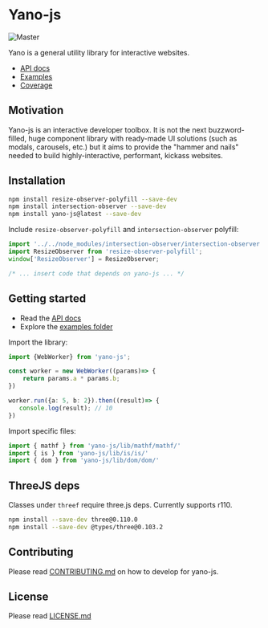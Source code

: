 # Yano-js

![Master](https://github.com/grow/yano-js/workflows/Run%20tests/badge.svg)

Yano is a general utility library for interactive websites.

- [API docs](https://grow.github.io/yano-js/)
- [Examples](https://grow.github.io/yano-js/examples/)
- [Coverage](https://grow.github.io/yano-js/coverage/)

## Motivation

Yano-js is an interactive developer toolbox. It is not the next buzzword-filled, 
huge component library with ready-made UI solutions (such as modals, carousels, etc.)
but it aims to provide the "hammer and nails" needed to build highly-interactive,
performant, kickass websites.

## Installation

```bash
npm install resize-observer-polyfill --save-dev
npm install intersection-observer --save-dev
npm install yano-js@latest --save-dev
```

Include `resize-observer-polyfill` and `intersection-observer` polyfill:

```ts
import '../../node_modules/intersection-observer/intersection-observer.js';
import ResizeObserver from 'resize-observer-polyfill';
window['ResizeObserver'] = ResizeObserver;

/* ... insert code that depends on yano-js ... */
```

## Getting started

- Read the [API docs](https://grow.github.io/yano-js/)
- Explore the [examples folder](/examples/)

Import the library:

```ts
import {WebWorker} from 'yano-js';

const worker = new WebWorker((params)=> {
    return params.a * params.b;
})

worker.run({a: 5, b: 2}).then((result)=> {
   console.log(result); // 10
})
```

Import specific files:

```ts
import { mathf } from 'yano-js/lib/mathf/mathf/'
import { is } from 'yano-js/lib/is/is/'
import { dom } from 'yano-js/lib/dom/dom/'
```

## ThreeJS deps

Classes under `threef` require three.js deps. Currently supports r110.

```bash
npm install --save-dev three@0.110.0
npm install --save-dev @types/three@0.103.2
```

## Contributing

Please read [CONTRIBUTING.md](CONTRIBUTING.md) on how to develop for yano-js.

## License

Please read [LICENSE.md](LICENSE.md)
